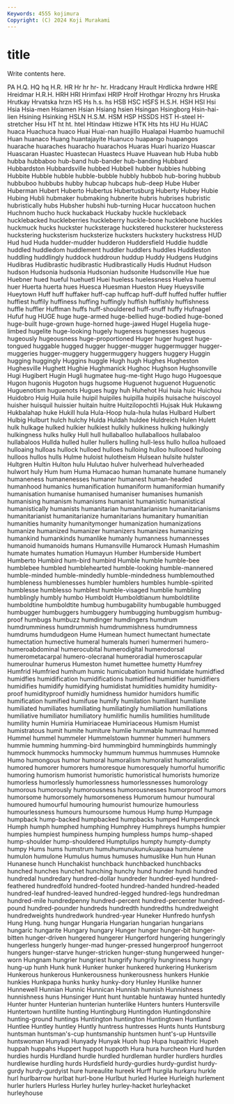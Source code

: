 ```yaml
---
Keywords: 4555 kojimura
Copyright: (C) 2024 Koji Murakami
---
```


# title

Write contents here.



PA H.Q.
HQ hq H.R. HR Hr hr hr- hr. Hradcany Hrault
Hrdlicka hrdwre HRE Hreidmar H.R.H. HRH HRI Hrimfaxi HRIP Hrolf
Hrothgar Hrozny hrs Hruska Hrutkay Hrvatska hrzn HS Hs h.s.
hs HSB HSC HSFS H.S.H. HSH HSI Hsi Hsia Hsia-men
Hsiamen Hsian Hsiang hsien Hsingan Hsingborg Hsin-hai-lien Hsining Hsinking HSLN
H.S.M. HSM HSP HSSDS HST H-steel H-stretcher Hsu HT ht
ht. htel Htindaw Htizwe HTK Hts hts HU Hu HUAC
huaca Huachuca huaco Huai Huai-nan huajillo Hualapai Huambo huamuchil Huan
huanaco Huang huantajayite Huanuco huapango huapangos huarache huaraches huaracho huarachos
Huaras Huari huarizo Huascar Huascaran Huastec Huastecan Huastecs Huave Huavean
hub Huba hubb hubba hubbaboo hub-band hub-bander hub-banding Hubbard Hubbardston
Hubbardsville hubbed Hubbell hubber hubbies hubbing Hubbite Hubble hubble hubble-bubble
hubbly hubbob hub-boring hubbub hubbuboo hubbubs hubby hubcap hubcaps hub-deep
Hube Huber Huberman Hubert Huberto Hubertus Hubertusburg Huberty Hubey Hubie
Hubing Hubli hubmaker hubmaking hubnerite hubris hubrises hubristic hubristically hubs
Hubsher hubshi hub-turning Hucar huccatoon huchen Huchnom hucho huck huckaback
Huckaby huckle huckleback hucklebacked huckleberries huckleberry huckle-bone hucklebone huckles huckmuck
hucks huckster hucksterage huckstered hucksterer hucksteress huckstering hucksterism hucksterize hucksters
huckstery huckstress HUD Hud hud Huda hudder-mudder hudderon Huddersfield Huddie
huddle huddled huddledom huddlement huddler huddlers huddles Huddleston huddling huddlingly
huddock huddroun huddup Huddy Hudgens Hudgins Hudibras Hudibrastic hudibrastic Hudibrastically
Hudis Hudnut Hudson hudson Hudsonia hudsonia Hudsonian hudsonite Hudsonville Hue
hue Huebner hued hueful huehuetl Huei hueless huelessness Huelva huemul
huer Huerta huerta hues Huesca Huesman Hueston Huey Hueysville Hueytown
Huff huff huffaker huff-cap huffcap huff-duff huffed huffer huffier huffiest
huffily huffiness huffing huffingly huffish huffishly huffishness huffle huffler Huffman
huffs huff-shouldered huff-snuff huffy Hufnagel Hufuf hug HUGE huge huge-armed
huge-bellied huge-bodied huge-boned huge-built huge-grown huge-horned huge-jawed Hugel Hugelia huge-limbed
hugelite huge-looking hugely hugeness hugenesses hugeous hugeously hugeousness huge-proportioned Huger
huger hugest huge-tongued huggable hugged hugger hugger-mugger huggermugger hugger-muggeries hugger-muggery
huggermuggery huggers huggery Huggin hugging huggingly Huggins huggle Hugh hugh
Hughes Hugheston Hughesville Hughett Hughie Hughmanick Hughoc Hughson Hughsonville Hugi
Hugibert Hugin Hugli hugmatee hug-me-tight Hugo hugo Hugoesque Hugon hugonis
Hugoton hugs hugsome Huguenot huguenot Huguenotic Huguenotism huguenots Hugues hugy
huh Huhehot Hui huia huic Huichou Huidobro Huig Huila huile
huipil huipiles huipilla huipils huisache huiscoyol huisher huisquil huissier huitain
huitre Huitzilopochtli Hujsak Huk Hukawng Hukbalahap huke Hukill hula Hula-Hoop
hula-hula hulas Hulbard Hulbert Hulbig Hulburt hulch hulchy Hulda Huldah
huldee Huldreich Hulen Hulett hulk hulkage hulked hulkier hulkiest hulkily
hulkiness hulking hulkingly hulkingness hulks hulky Hull hull hullaballoo hullaballoos
hullabaloo hullabaloos Hullda hulled huller hullers hulling hull-less hullo hulloa
hulloaed hulloaing hulloas hullock hulloed hulloes hulloing hulloo hullooed hullooing
hulloos hullos hulls Hulme huloist hulotheism Hulsean hulsite hulster Hultgren
Hultin Hulton hulu Hulutao hulver hulverhead hulverheaded hulwort huly Hum
hum Huma Humacao human humanate humane humanely humaneness humanenesses humaner
humanest human-headed humanhood humanics humanification humaniform humaniformian humanify humanisation humanise
humanised humaniser humanises humanish humanising humanism humanisms humanist humanistic humanistical
humanistically humanists humanitarian humanitarianism humanitarianisms humanitarianist humanitarianize humanitarians humanitary humanitian
humanities humanity humanitymonger humanization humanizations humanize humanized humanizer humanizers humanizes
humanizing humankind humankinds humanlike humanly humanness humannesses humanoid humanoids humans
Humansville Humarock Humash Humashim humate humates humation Humayun Humber Humberside
Humbert Humberto Humbird hum-bird humbird Humble humble humble-bee humblebee humbled
humblehearted humble-looking humble-mannered humble-minded humble-mindedly humble-mindedness humblemouthed humbleness humblenesses humbler
humblers humbles humble-spirited humblesse humblesso humblest humble-visaged humblie humbling humblingly
humbly humbo Humboldt Humboldtianum humboldtilite humboldtine humboldtite humbug humbugability humbugable
humbugged humbugger humbuggers humbuggery humbugging humbuggism humbug-proof humbugs humbuzz humdinger
humdingers humdrum humdrumminess humdrummish humdrummishness humdrumness humdrums humdudgeon Hume Humean
humect humectant humectate humectation humective humeral humerals humeri humermeri humero-
humeroabdominal humerocubital humerodigital humerodorsal humerometacarpal humero-olecranal humeroradial humeroscapular humeroulnar humerus
Humeston humet humettee humetty Humfrey Humfrid Humfried humhum humic humicubation
humid humidate humidfied humidfies humidification humidifications humidified humidifier humidifiers humidifies
humidify humidifying humidistat humidities humidity humidity-proof humidityproof humidly humidness humidor
humidors humific humification humified humifuse humify humilation humiliant humiliate humiliated
humiliates humiliating humiliatingly humiliation humiliations humiliative humiliator humiliatory humilific humilis
humilities humilitude humility humin Humiria Humiriaceae Humiriaceous Humism Humist humistratous
humit humite humiture humlie hummable hummaul hummed Hummel hummel hummeler
Hummelstown hummer hummeri hummers hummie humming humming-bird hummingbird hummingbirds hummingly
hummock hummocks hummocky hummum hummus hummuses Humnoke Humo humongous humor
humoral humoralism humoralist humoralistic humored humorer humorers humoresque humoresquely humorful
humorific humoring humorism humorist humoristic humoristical humorists humorize humorless humorlessly
humorlessness humorlessnesses humorology humorous humorously humorousness humorousnesses humorproof humors humorsome
humorsomely humorsomeness Humorum humour humoural humoured humourful humouring humourist humourize
humourless humourlessness humours humoursome humous Hump hump Humpage humpback hump-backed
humpbacked humpbacks humped Humperdinck Humph humph humphed humphing Humphrey Humphreys
humphs humpier humpies humpiest humpiness humping humpless humps hump-shaped hump-shoulder
hump-shouldered Humptulips humpty humpty-dumpty humpy Hums hums humstrum humuhumunukunukuapuaa humulene
humulon humulone Humulus humus humuses humuslike Hun hun Hunan Hunanese
hunch Hunchakist hunchback hunchbacked hunchbacks hunched hunches hunchet hunching hunchy
hund hunder hundi hundred hundredal hundredary hundred-dollar hundreder hundred-eyed hundred-feathered
hundredfold hundred-footed hundred-handed hundred-headed hundred-leaf hundred-leaved hundred-legged hundred-legs hundredman hundred-mile
hundredpenny hundred-percent hundred-percenter hundred-pound hundred-pounder hundreds hundredth hundredths hundredweight hundredweights
hundredwork hundred-year Huneker Hunfredo hunfysh Hung Hung. hung hungar Hungaria
Hungarian hungarian hungarians hungaric hungarite Hungary hungary Hunger hunger hunger-bit
hunger-bitten hunger-driven hungered hungerer Hungerford hungering hungeringly hungerless hungerly hunger-mad
hunger-pressed hungerproof hungerroot hungers hunger-starve hunger-stricken hunger-stung hungerweed hunger-worn Hungnam
hungrier hungriest hungrify hungrily hungriness hungry hung-up hunh Hunk hunk
Hunker hunker hunkered hunkering Hunkerism Hunkerous hunkerous Hunkerousness hunkerousness hunkers
Hunkie hunkies Hunkpapa hunks hunky hunky-dory Hunley Hunlike hunner Hunnewell
Hunnian Hunnic Hunnican Hunnish hunnish Hunnishness hunnishness huns Hunsinger Hunt
hunt huntable huntaway hunted huntedly Hunter hunter Hunterian hunterian hunterlike
Hunters hunters Huntersville Huntertown huntilite hunting Huntingburg Huntingdon Huntingdonshire hunting-ground
huntings Huntington huntington Huntingtown Huntland Huntlee Huntley huntley Huntly huntress
huntresses Hunts hunts Huntsburg huntsman huntsman's-cup huntsmanship huntsmen hunt's-up Huntsville
huntswoman Hunyadi Hunyady Hunyak Huoh hup Hupa hupaithric Hupeh huppah
huppahs Huppert huppot huppoth Hura hura hurcheon Hurd hurden hurdies
hurdis Hurdland hurdle hurdled hurdleman hurdler hurdlers hurdles hurdlewise hurdling
hurds Hurdsfield hurdy-gurdies hurdy-gurdist hurdy-gurdy hurdy-gurdyist hure hureaulite hureek Hurff
hurgila hurkaru hurkle hurl hurlbarrow hurlbat hurl-bone Hurlbut hurled Hurlee
Hurleigh hurlement hurler hurlers Hurless Hurley hurley hurley-hacket hurleyhacket hurleyhouse
